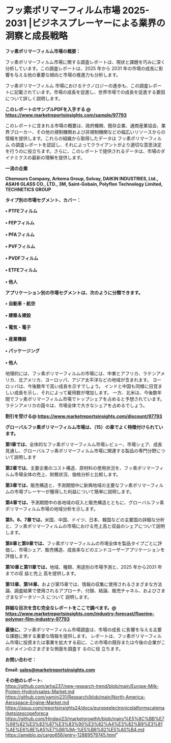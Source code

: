 # フッ素ポリマーフィルム市場 2025-2031 |ビジネスプレーヤーによる業界の洞察と成長戦略

<strong><b>フッ素ポリマーフィルム市場の概要：</b></strong>

フッ素ポリマーフィルム市場に関する調査レポートは、現状と課題を巧みに深く分析しています。この調査レポートは、2025 年から 2031 年の市場の成長に影響を与える他の重要な傾向と市場の推進力も分析します。

フッ素ポリマーフィルム 市場におけるテクノロジーの進歩も、この調査レポートに記載されています。市場の成長を促進し、世界市場での成長を促進する要因について詳しく説明します。

<strong>このレポートのサンプルPDFを入手する @ <a href=https://www.marketreportsinsights.com/sample/97793>https://www.marketreportsinsights.com/sample/97793</a></strong>

このレポートに含まれる市場の概要は、政府機関、既存企業、通商産業協会、業界ブローカー、その他の規制機関および非規制機関などの幅広いリソースからの情報を提供します。これらの組織から取得したデータは フッ素ポリマーフィルム の調査レポートを認証し、それによってクライアントがより適切な意思決定を行うのに役立ちます。さらに、このレポートで提供されるデータは、市場のダイナミクスの最新の理解を提供します。

<strong>一流の企業</strong>

<strong><b>Chemours Company, Arkema Group, Solvay, DAIKIN INDUSTRIES, Ltd., ASAHI GLASS CO., LTD., 3M, Saint-Gobain, Polyflon Technology Limited, TECHNETICS GROUP</b></strong>

<strong><b>タイプ別の市場セグメント、カバー：</b></strong>

<strong>• PTFEフィルム<br><br>• FEPフィルム<br><br>• PFAフィルム<br><br>• PVFフィルム<br><br>• PVDFフィルム<br><br>• ETFEフィルム<br><br>• 他人</strong>

<strong><b>アプリケーション別の市場セグメントは、次のように分類できます。</b></strong>

<strong>• 自動車・航空<br><br>• 建築＆建設<br><br>• 電気・電子<br><br>• 産業機器<br><br>• パッケージング<br><br>• 他人</strong>

 地理的には、フッ素ポリマーフィルムの市場には、中東とアフリカ、ラテンアメリカ、北アメリカ、ヨーロッパ、アジア太平洋などの地域が含まれます。 ヨーロッパは、今後数年で高い成長を示すでしょう。 インドと中国も同様に目覚ましい成長を示し、それによって雇用数が増加します。 一方、北米は、今後数年間でフッ素ポリマーフィルム市場でトップシェアを占めると予想されています。 ラテンアメリカの国々は、市場全体で大きなシェアを占めるでしょう。

<strong>割引を受ける@ <a href=https://www.marketreportsinsights.com/discount/97793>https://www.marketreportsinsights.com/discount/97793</a></strong>

<strong><b>グローバルフッ素ポリマーフィルム市場は、（15）の章でよく特徴付けられています。</b></strong>

<strong><b>第</b></strong><strong><b>1章では、</b></strong>全体的なフッ素ポリマーフィルム市場レビュー、市場シェア、成長見通し、グローバルフッ素ポリマーフィルム市場に関連する製品の専門分野について説明します

<strong><b>第2章では、</b></strong>主要企業のコスト構造、原材料の使用状況を、フッ素ポリマーフィルム市場全体の売上、財務状況、価格分析と比較します。

<strong><b>第3章では、</b></strong>販売構造と、予測期間中に新興地域の主要なフッ素ポリマーフィルムの市場プレーヤーが獲得した利益について簡単に説明します。

<strong><b>第4章では、</b></strong>予測期間中の各地域の収入と販売構造とともに、グローバルフッ素ポリマーフィルム市場の地域分析を示します。

<strong><b>第5、6、7章では、</b></strong>米国、中国、ドイツ、日本、韓国などの主要国の詳細な分析と、フッ素ポリマーフィルムの市場における売上高と収益のシェアについて説明します。

<strong><b>第8章と第9章では、</b></strong>フッ素ポリマーフィルムの市場全体を製品タイプごとに評価し、市場シェア、販売構造、成長率などのエンドユーザーアプリケーションを評価します。

<strong><b>第10章と第11章では、</b></strong>地域、種類、用途別の市場予測と、2025 年から2031 年までの収 益と売上 高を提供します。

<strong><b>第13章、第14章、</b></strong>および第15章では、情報の収集に使用されるさまざまな方法論、調査結果で使用されるアプローチ、付録、結論、販売チャネル、およびさまざまなデータソース について 説明します。

<strong>詳細な目次を含む完全なレポートをここで調べます。@ <a href=https://www.marketreportsinsights.com/industry-forecast/fluorine-polymer-film-industry-97793>https://www.marketreportsinsights.com/industry-forecast/fluorine-polymer-film-industry-97793</a></strong>

<strong><b>最後に、</b></strong>フッ素ポリマーフィルム市場調査は、市場の成長 に影響を</a>与える主要な課題に関する重要な情報を提供します。 レポートは、フッ素ポリマーフィルム市場に投資または事業を拡大する前に、この市場の既存または今後の企業がこのドメインのさまざまな側面を調査す るのに役 立ちます。

<strong><b>お問い合わせ：</b></strong>

<strong>Email: </strong><a href=mailto:sales@marketreportsinsights.com><strong>sales@marketreportsinsights.com</strong></a>

<strong>その他のレポート:</strong>
<br>
<a href=https://github.com/arha237/new-research-trend/blob/main/Europe-Milk-Protein-Hydrolysates-Market.md>https://github.com/arha237/new-research-trend/blob/main/Europe-Milk-Protein-Hydrolysates-Market.md</a>
<br>
<a href=https://github.com/yamini231/Research/blob/main/North-America-Aerospace-Engine-Market.md>https://github.com/yamini231/Research/blob/main/North-America-Aerospace-Engine-Market.md</a>
<br>
<a href=https://issuu.com/reportsinsights24/docs/europeelectronicplatformscalemarketsizescopeforeca>https://issuu.com/reportsinsights24/docs/europeelectronicplatformscalemarketsizescopeforeca</a>
<br>
<a href=https://github.com/Hindavi23/marketgrowthh/blob/main/%E5%8C%BB%E7%99%82%E3%83%87%E3%83%90%E3%82%A4%E3%82%B9%E3%81%AE%E6%8E%A5%E7%B6%9A-%E5%B8%82%E5%A0%B4.md>https://github.com/Hindavi23/marketgrowthh/blob/main/%E5%8C%BB%E7%99%82%E3%83%87%E3%83%90%E3%82%A4%E3%82%B9%E3%81%AE%E6%8E%A5%E7%B6%9A-%E5%B8%82%E5%A0%B4.md</a>
<br>
<a href=https://ameblo.jp/cargo656/entry-12889579745.html>https://ameblo.jp/cargo656/entry-12889579745.html</a>"
